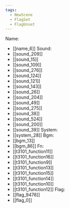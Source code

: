 ```yaml
---
tags:
  - NewScene
  - FlagSet
  - FlagUnset
---
```

Name:
- [[name_6]]
Sound:
- [[sound_209]]
- [[sound_15]]
- [[sound_109]]
- [[sound_276]]
- [[sound_124]]
- [[sound_121]]
- [[sound_143]]
- [[sound_26]]
- [[sound_204]]
- [[sound_49]]
- [[sound_275]]
- [[sound_38]]
- [[sound_524]]
- [[sound_200]]
- [[sound_39]]
System:
- [[system_28]]
Bgm:
- [[bgm_13]]
- [[bgm_86]]
Fn:
- [[t3101_function11]]
- [[t3101_function16]]
- [[t3101_function9]]
- [[t3101_function13]]
- [[t3101_function15]]
- [[t3101_function14]]
- [[t3101_function10]]
- [[t3101_function12]]
Flag:
- [[flag_9476]]
- [[flag_0]]
